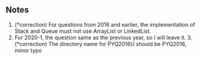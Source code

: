 ## Notes 
1. (*correction) For questions from 2018 and earlier, the implementation of Stack and Queue must not use ArrayList or LinkedList.
2. For 2020-1, the question same as the previous year, so I will leave it.
3.(*correction) The directory name for PYQ2016U should be PYQ2016, minor typo